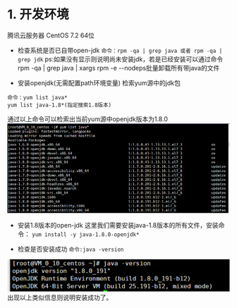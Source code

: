 # 1. 开发环境
腾讯云服务器 CentOS 7.2 64位
- 检查系统是否已自带open-jdk
`
命令：rpm -qa | grep java 或者 rpm -qa | grep jdk
`
ps:如果没有显示则说明尚未安装jdk，若是已经安装可以通过命令rpm -qa | grep java | xargs rpm -e --nodeps批量卸载所有带java的文件

- 安装openjdk(无需配置path环境变量)
检索yum源中的jdk包
```
命令：yum list java*
yum list java-1.8*(指定搜索1.8版本)
```
通过以上命令可以检索出当前yum源中openjdk版本为1.8.0
![](_v_images/_1546931005_24454.png)

- 安装1.8版本的open-jdk
这里我们需要安装java-1.8版本的所有文件，安装命令：
`yum install -y java-1.8.0-openjdk*`

- 检查是否安装成功
`命令:java -version`

![](_v_images/_1546931121_7713.png)
出现以上类似信息则说明安装成功了。